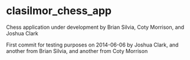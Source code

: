 clasilmor_chess_app
===================

Chess application under development by Brian Silvia, Coty Morrison, and Joshua Clark

First commit for testing purposes on 2014-06-06 by Joshua Clark, and another from Brian Silvia, and another from Coty Morrison
